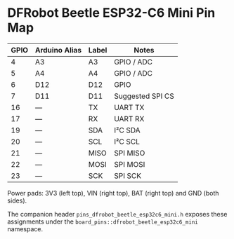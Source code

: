 # DFRobot Beetle ESP32-C6 Mini Pin Map

| GPIO | Arduino Alias | Label | Notes               |
| ---- | ------------- | ----- | ------------------- |
| 4    | A3            | A3    | GPIO / ADC          |
| 5    | A4            | A4    | GPIO / ADC          |
| 6    | D12           | D12   | GPIO                |
| 7    | D11           | D11   | Suggested SPI CS    |
| 16   | —             | TX    | UART TX             |
| 17   | —             | RX    | UART RX             |
| 19   | —             | SDA   | I²C SDA             |
| 20   | —             | SCL   | I²C SCL             |
| 21   | —             | MISO  | SPI MISO            |
| 22   | —             | MOSI  | SPI MOSI            |
| 23   | —             | SCK   | SPI SCK             |

Power pads: 3V3 (left top), VIN (right top), BAT (right top) and GND (both sides).

The companion header `pins_dfrobot_beetle_esp32c6_mini.h` exposes these
assignments under the `board_pins::dfrobot_beetle_esp32c6_mini` namespace.

